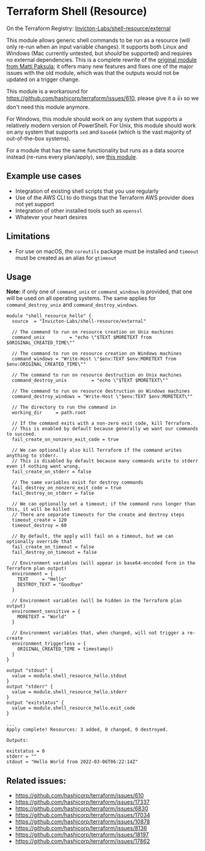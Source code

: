 # Terraform Shell (Resource)

On the Terraform Registry: [Invicton-Labs/shell-resource/external](https://registry.terraform.io/modules/Invicton-Labs/shell-resource/external/latest)

This module allows generic shell commands to be run as a resource (will only re-run when an input variable changes). It supports both Linux and Windows (Mac currently untested, but *should* be supported) and requires no external dependencies. This is a complete rewrite of the [original module from Matti Paksula](https://github.com/matti/terraform-shell-resource); it offers many new features and fixes one of the major issues with the old module, which was that the outputs would not be updated on a trigger change.

This module is a workaround for https://github.com/hashicorp/terraform/issues/610, please give it a 👍 so we don't need this module anymore.

For Windows, this module should work on any system that supports a relatively modern version of PowerShell. For Unix, this module should work on any system that supports `sed` and `base64` (which is the vast majority of out-of-the-box systems).

For a module that has the same functionality but runs as a data source instead (re-runs every plan/apply), see [this module](https://registry.terraform.io/modules/Invicton-Labs/shell-data/external/latest).

## Example use cases
- Integration of existing shell scripts that you use regularly
- Use of the AWS CLI to do things that the Terraform AWS provider does not yet support
- Integration of other installed tools such as `openssl`
- Whatever your heart desires

## Limitations
- For use on macOS, the `coreutils` package must be installed and `timeout` must be created as an alias for `gtimeout`

## Usage

**Note:** if only one of `command_unix` or `command_windows` is provided, that one will be used on all operating systems. The same applies for `command_destroy_unix` and `command_destroy_windows`.

```
module "shell_resource_hello" {
  source  = "Invicton-Labs/shell-resource/external"

  // The command to run on resource creation on Unix machines
  command_unix         = "echo \"$TEXT $MORETEXT from $ORIGINAL_CREATED_TIME\""

  // The command to run on resource creation on Windows machines
  command_windows = "Write-Host \"$env:TEXT $env:MORETEXT from $env:ORIGINAL_CREATED_TIME\""

  // The command to run on resource destruction on Unix machines
  command_destroy_unix         = "echo \"$TEXT $MORETEXT\""

  // The command to run on resource destruction on Windows machines
  command_destroy_windows = "Write-Host \"$env:TEXT $env:MORETEXT\""

  // The directory to run the command in
  working_dir     = path.root

  // If the command exits with a non-zero exit code, kill Terraform.
  // This is enabled by default because generally we want our commands to succeed.
  fail_create_on_nonzero_exit_code = true

  // We can optionally also kill Terraform if the command writes anything to stderr.
  // This is disabled by default because many commands write to stderr even if nothing went wrong.
  fail_create_on_stderr = false

  // The same variables exist for destroy commands
  fail_destroy_on_nonzero_exit_code = true
  fail_destroy_on_stderr = false

  // We can optionally set a timeout; if the command runs longer than this, it will be killed
  // There are separate timeouts for the create and destroy steps
  timeout_create = 120
  timeout_destroy = 60

  // By default, the apply will fail on a timeout, but we can optionally override that
  fail_create_on_timeout = false
  fail_destroy_on_timeout = false

  // Environment variables (will appear in base64-encoded form in the Terraform plan output)
  environment = {
    TEXT     = "Hello"
    DESTROY_TEXT = "Goodbye"
  }

  // Environment variables (will be hidden in the Terraform plan output)
  environment_sensitive = {
    MORETEXT = "World"
  }

  // Environment variables that, when changed, will not trigger a re-create
  environment_triggerless = {
    ORIGINAL_CREATED_TIME = timestamp()
  }
}

output "stdout" {
  value = module.shell_resource_hello.stdout
}
output "stderr" {
  value = module.shell_resource_hello.stderr
}
output "exitstatus" {
  value = module.shell_resource_hello.exit_code
}
```

```
...
Apply complete! Resources: 3 added, 0 changed, 0 destroyed.

Outputs:

exitstatus = 0
stderr = ""
stdout = "Hello World from 2022-03-06T06:22:14Z"
```

## Related issues:
 - https://github.com/hashicorp/terraform/issues/610
 - https://github.com/hashicorp/terraform/issues/17337
 - https://github.com/hashicorp/terraform/issues/6830
 - https://github.com/hashicorp/terraform/issues/17034
 - https://github.com/hashicorp/terraform/issues/10878
 - https://github.com/hashicorp/terraform/issues/8136
 - https://github.com/hashicorp/terraform/issues/18197
 - https://github.com/hashicorp/terraform/issues/17862
